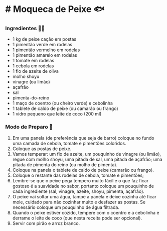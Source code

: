 # # Moqueca de Peixe :fish:

### **Ingredientes** :man_cook:

- 1 kg de peixe cação em postas
- 1 pimentão verde em rodelas
- 1 pimentão vermelho em rodelas
- 1 pimentão amarelo em rodelas
- 1 tomate em rodelas
- 1 cebola em rodelas
- 1 fio de azeite de oliva
- molho shoyu
- vinagre (ou limão)
- açafrão
- sal
- pimenta-do-reino
- 1 maço de coentro (ou cheiro verde) e cebolinha
- 1 tablete de caldo de peixe (ou camarão ou frango)
- 1 vidro pequeno que leite de coco (200 ml)

### **Modo de Preparo** :shallow_pan_of_food:

1. Em uma panela (de preferência que seja de barro) coloque no fundo uma camada de cebola, tomate e pimentões coloridos.
2. Coloque as postas de peixe.
3. Vamos temperar: um fio de azeite, um pouquinho de vinagre (ou limão), regue com molho shoyu, uma pitada de sal, uma pitada de açafrão; uma pitada de pimenta do reino (ou molho de pimenta).
4. Coloque na panela o tablete de caldo de peixe (camarão ou frango).
5. Coloque o restante das rodelas de cebola, tomate e pimentões;
6. Lembre-se que o peixe pega tempero muito fácil e o que faz ficar gostoso é a suavidade no sabor, portanto coloque um pouquinho de cada ingrediente (sal, vinagre, azeite, shoyu, pimenta, açafrão).
7. O peixe vai soltar uma água, tampe a panela e deixe cozinha até ficar mole, cuidado para não cozinhar muito e desfazer as postas. Se necessário coloque um pouquinho de água filtrada.
8. Quando o peixe estiver cozido, tempere com o coentro e a cebolinha e derrame o leite de coco (que nesta receita pode ser opcional).
9. Servir com pirão e arroz branco.


